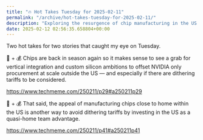 ```yaml
---
title: "🔥 Hot Takes Tuesday for 2025-02-11"
permalink: "/archive/hot-takes-tuesday-for-2025-02-11/"
description: "Exploring the resurgence of chip manufacturing in the US amid tariff challenges and tech ambitions."
date: 2025-02-12 02:56:35.658804+00:00
---
```


<p>Two hot takes for two stories that caught my eye on Tuesday.</p><p>🍪 + 💰 Chips are back in season again so it makes sense to see a grab for vertical integration and custom silicon ambitions to offset NVIDIA only procurement at scale outside the US — and especially if there are dithering tariffs to be considered.</p><p><a target="_blank" rel="noopener noreferrer nofollow" href="https://www.techmeme.com/250211/p29#a250211p29">https://www.techmeme.com/250211/p29#a250211p29</a></p><p>🍪 + 💰 That said, the appeal of manufacturing chips close to home within the US is another way to avoid dithering tariffs by investing in the US as a quasi-home team advantage.</p><p><a target="_blank" rel="noopener noreferrer nofollow" href="https://www.techmeme.com/250211/p41#a250211p41">https://www.techmeme.com/250211/p41#a250211p41</a></p>